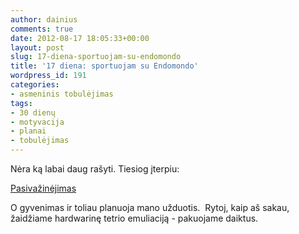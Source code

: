 ```yaml
---
author: dainius
comments: true
date: 2012-08-17 18:05:33+00:00
layout: post
slug: 17-diena-sportuojam-su-endomondo
title: '17 diena: sportuojam su Endomondo'
wordpress_id: 191
categories:
- asmeninis tobulėjimas
tags:
- 30 dienų
- motyvacija
- planai
- tobulėjimas
---
```


Nėra ką labai daug rašyti. Tiesiog įterpiu:


[Pasivažinėjimas](https://www.endomondo.com/users/6418905/workouts/82564747)


O gyvenimas ir toliau planuoja mano užduotis.  Rytoj, kaip aš sakau, žaidžiame hardwarinę tetrio emuliaciją - pakuojame daiktus.
